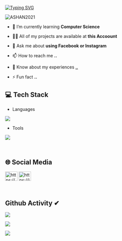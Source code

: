 [![Typing SVG](https://readme-typing-svg.herokuapp.com?size=32&vCenter=true&width=760&lines=Hi+%F0%9F%91%8B%2C+I'm+Ashan+Kavinda;From+Matara,+Sri+Lanka.;(UG)+University+Of+Colombo+School+Of+Computing)](https://git.io/typing-svg)

<p align="left"> <img src="https://komarev.com/ghpvc/?username=ASHAN2021&label=Profile%20views&color=0e75b6&style=flat" alt="ASHAN2021" /> </p>


- 🌱 I’m currently learning **Computer Science**

- 👨‍💻 All of my projects are available at **this Accoount**

- 💬 Ask me about **using Facebook or Instagram**

- 📫 How to reach me **..**

- 📄 Know about my experiences [..](..)

- ⚡ Fun fact **..**

## 💻 Tech Stack
- Languages
<p align="left">
  <a href="https://skillicons.dev">
    <img src="https://skillicons.dev/icons?i=c,html,java,mysql,dart,flutter,py" />
  </a>
</p>

- Tools
<p align="left">
  <a href="https://skillicons.dev">
    <img src="https://skillicons.dev/icons?i=git,powershell,arduino,autocad,figma,linux,idea,ps,au,pr,vscode,androidstudio,eclipse,postman,selenium,docker,discord,qt,r,visualstudio,wordpress" />
  </a>
</p>
<br/>

## 🌐 Social Media
<p align="left">
<a href="https://www.facebook.com/profile.php?id=100079513034972" target="blank"><img align="center" src="https://raw.githubusercontent.com/rahuldkjain/github-profile-readme-generator/master/src/images/icons/Social/facebook.svg" alt="https://www.facebook.com/profile.php?id=100079513034972" height="30" width="40" /></a>
<a href="https://instagram.com/ashan_kavinda_21?igshid=MTNiYzNiMzkwZA==" target="blank"><img align="center" src="https://raw.githubusercontent.com/rahuldkjain/github-profile-readme-generator/master/src/images/icons/Social/instagram.svg" alt="https://instagram.com/ashan_kavinda_21?igshid=MTNiYzNiMzkwZA==" height="30" width="40" /></a>
</p>
<br/>

## Github Activity ✔
![](https://github-profile-summary-cards.vercel.app/api/cards/profile-details?username=ASHAN2021&theme=monokai)

![](https://github-profile-summary-cards.vercel.app/api/cards/stats?username=ASHAN2021&theme=monokai)

[![](https://github-readme-streak-stats.herokuapp.com?user=ASHAN2021&theme=soft-green)](https://git.io/streak-stats)
